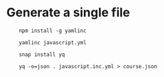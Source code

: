 # Generate a single file

```shell
    npm install -g yamlinc

    yamlinc javascript.yml

    snap install yq

    yq -o=json . javascript.inc.yml > course.json
```
